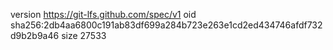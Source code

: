 version https://git-lfs.github.com/spec/v1
oid sha256:2db4aa6800c191ab83df699a284b723e263e1cd2ed434746afdf732d9b2b9a46
size 27533
